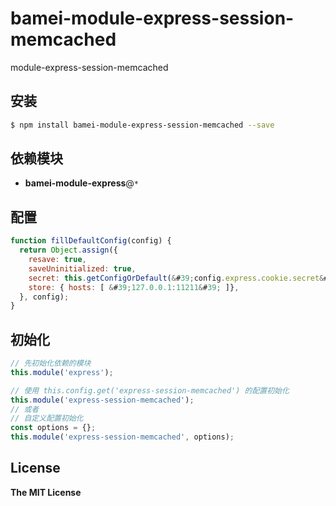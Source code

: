# bamei-module-express-session-memcached

module-express-session-memcached

## 安装

```bash
$ npm install bamei-module-express-session-memcached --save
```

## 依赖模块

+ **bamei-module-express**@`*`


## 配置

```javascript
function fillDefaultConfig(config) {
  return Object.assign({
    resave: true,
    saveUninitialized: true,
    secret: this.getConfigOrDefault(&#39;config.express.cookie.secret&#39;, &#39;&#39;),
    store: { hosts: [ &#39;127.0.0.1:11211&#39; ]},
  }, config);
}
```

## 初始化

```javascript
// 先初始化依赖的模块
this.module('express');

// 使用 this.config.get('express-session-memcached') 的配置初始化
this.module('express-session-memcached');
// 或者
// 自定义配置初始化
const options = {};
this.module('express-session-memcached', options);
```

## License

**The MIT License**
